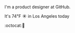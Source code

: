 I'm a product designer at GitHub.

It's 74&#8457; &#9728; in Los Angeles today

:octocat::chocolate_bar: